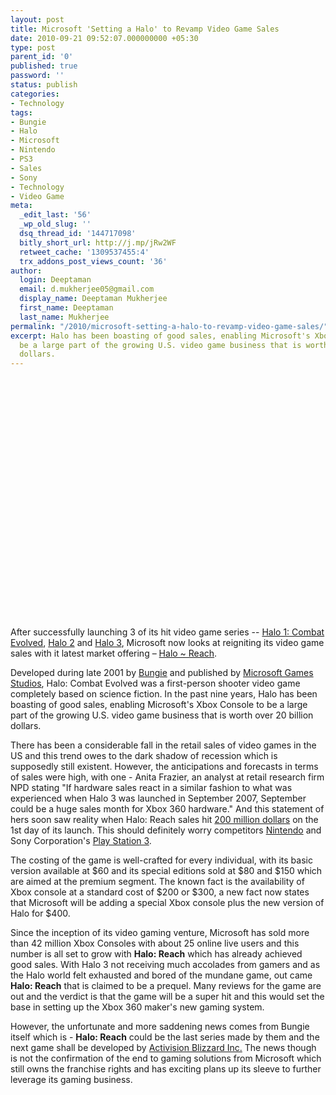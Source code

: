 ```yaml
---
layout: post
title: Microsoft 'Setting a Halo' to Revamp Video Game Sales
date: 2010-09-21 09:52:07.000000000 +05:30
type: post
parent_id: '0'
published: true
password: ''
status: publish
categories:
- Technology
tags:
- Bungie
- Halo
- Microsoft
- Nintendo
- PS3
- Sales
- Sony
- Technology
- Video Game
meta:
  _edit_last: '56'
  _wp_old_slug: ''
  dsq_thread_id: '144717098'
  bitly_short_url: http://j.mp/jRw2WF
  retweet_cache: '1309537455:4'
  trx_addons_post_views_count: '36'
author:
  login: Deeptaman
  email: d.mukherjee05@gmail.com
  display_name: Deeptaman Mukherjee
  first_name: Deeptaman
  last_name: Mukherjee
permalink: "/2010/microsoft-setting-a-halo-to-revamp-video-game-sales/"
excerpt: Halo has been boasting of good sales, enabling Microsoft's Xbox Console to
  be a large part of the growing U.S. video game business that is worth over 20 billion
  dollars.
---
```

<p><object width="640" height="385"><param name="movie" value="http://www.youtube.com/v/k9ez7iNjoVg?fs=1&amp;hl=en_US&amp;hd=1" /><param name="allowFullScreen" value="true" /><param name="allowscriptaccess" value="always" /><embed src="http://www.youtube.com/v/k9ez7iNjoVg?fs=1&amp;hl=en_US&amp;hd=1" type="application/x-shockwave-flash" allowscriptaccess="always" allowfullscreen="true" width="640" height="385"></embed></object></p>
<p><!--more--></p>
<p>After successfully launching 3 of its hit video game series -- <a href="http://en.wikipedia.org/wiki/Halo:_Combat_Evolved">Halo 1: Combat Evolved</a>, <a href="http://en.wikipedia.org/wiki/Halo_2">Halo 2</a> and <a href="http://en.wikipedia.org/wiki/Halo_3">Halo 3</a>, Microsoft now looks at reigniting its video game sales with it latest market offering &#8211; <a href="http://www.welcometonobleteam.com/">Halo ~ Reach</a>.</p>
<p>Developed during late 2001 by <a href="http://www.bungie.net/">Bungie</a> and published by <a href="http://www.microsoft.com/games/">Microsoft Games Studios</a>, Halo: Combat Evolved was a first-person shooter video game completely based on science fiction. In the past nine years, Halo has been boasting of good sales, enabling Microsoft's Xbox Console to be a large part of the growing U.S. video game business that is worth over 20 billion dollars.</p>
<p>There has been a considerable fall in the retail sales of video games in the US and this trend owes to the dark shadow of recession which is supposedly still existent. However, the anticipations and forecasts in terms of sales were high, with one - Anita Frazier, an analyst at retail research firm NPD stating "If hardware sales react in a similar fashion to what was experienced when Halo 3 was launched in September 2007, September could be a huge sales month for Xbox 360 hardware." And this statement of hers soon saw reality when Halo: Reach sales hit <a href="http://www.abcactionnews.com/dpp/entertainment/games/halo:-reach-sets-new-single-day-entertainment-sales-record">200 million dollars</a> on the 1st day of its launch. This should definitely worry competitors <a href="http://www.nintendo.com/">Nintendo</a> and Sony Corporation's <a href="http://us.playstation.com/">Play Station 3</a>.</p>
<p>The costing of the game is well-crafted for every individual, with its basic version available at $60 and its special editions sold at $80 and $150 which are aimed at the premium segment. The known fact is the availability of Xbox console at a standard cost of $200 or $300, a new fact now states that Microsoft will be adding a special Xbox console plus the new version of Halo for $400. </p>
<p>Since the inception of its video gaming venture, Microsoft has sold more than 42 million Xbox Consoles with about 25 online live users and this number is all set to grow with <strong>Halo: Reach</strong> which has already achieved good sales. With Halo 3 not receiving much accolades from gamers and as the Halo world felt exhausted and bored of the mundane game, out came <strong>Halo: Reach</strong> that is claimed to be a prequel. Many reviews for the game are out and the verdict is that the game will be a super hit and this would set the base in setting up the Xbox 360 maker's new gaming system.</p>
<p>However, the unfortunate and more saddening news comes from Bungie itself which is - <strong>Halo: Reach</strong> could be the last series made by them and the next game shall be developed by <a href="http://www.activisionblizzard.com/">Activision Blizzard Inc.</a> The news though is not the confirmation of the end to gaming solutions from Microsoft which still owns the franchise rights and has exciting plans up its sleeve to further leverage its gaming business.</p>
